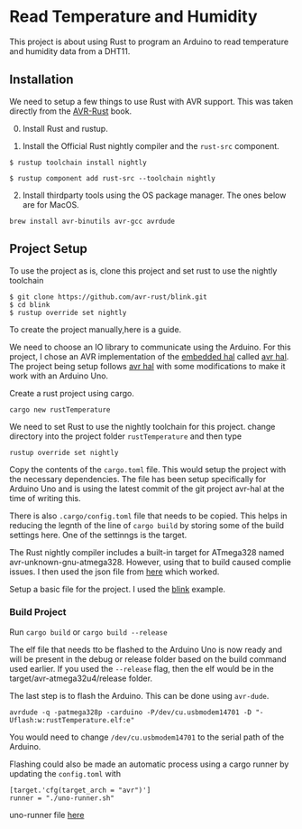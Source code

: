 # Read Temperature and Humidity
This project is about using Rust to program an Arduino to read temperature and humidity data from a DHT11.

## Installation

We need to setup a few things to use Rust with AVR support. This was taken directly from the [AVR-Rust](https://book.avr-rust.com/002-installing-the-compiler.html) book.

0. Install Rust and rustup.

1. Install the Official Rust nightly compiler and the `rust-src` component.

`$ rustup toolchain install nightly`

`$ rustup component add rust-src --toolchain nightly`

2. Install thirdparty tools using the OS package manager. The ones below are for MacOS.

`brew install avr-binutils avr-gcc avrdude`

## Project Setup

To use the project as is, clone this project and set rust to use the nightly toolchain
```
$ git clone https://github.com/avr-rust/blink.git
$ cd blink
$ rustup override set nightly
```
To create the project manually,here is a guide.

We need to choose an IO library to communicate using the Arduino. For this project, I chose an AVR implementation of the [embedded hal](https://github.com/rust-embedded/embedded-hal) called [avr hal](https://github.com/Rahix/avr-hal). The project being setup follows [avr hal](https://github.com/Rahix/avr-hal) with some modifications to make it work with an Arduino Uno.

Create a rust project using cargo.

`cargo new rustTemperature`

We need to set Rust to use the nightly toolchain for this project. change directory into the project folder `rustTemperature` and then type

`rustup override set nightly`

Copy the contents of the `cargo.toml` file. This would setup the project with the necessary dependencies. The file has been setup specifically for Arduino Uno and is using the latest commit of the git project avr-hal at the time of writing this.

There is also `.cargo/config.toml` file that needs to be copied. This helps in reducing the legnth of the line of `cargo build` by storing some of the build settings here. One of the settinngs is the target.

The Rust nightly compiler includes a built-in target for ATmega328 named avr-unknown-gnu-atmega328. However, using that to build caused complie issues. I then used the json file from [here](https://github.com/Rahix/avr-hal/blob/master/avr-specs/avr-atmega32u4.json) which worked.

Setup a basic file for the project. I used the [blink](https://github.com/Rahix/avr-hal/blob/master/boards/arduino-uno/examples/uno-blink.rs) example.

### Build Project

Run `cargo build` or `cargo build --release`

The elf file that needs tto be flashed to the Arduino Uno is now ready and will be present in the debug or release folder based on the build command used earlier. If you used the `--release` flag, then the elf would be in the target/avr-atmega32u4/release folder.

The last step is to flash the Arduino. This can be done using `avr-dude`.

`avrdude -q -patmega328p -carduino -P/dev/cu.usbmodem14701 -D "-Uflash:w:rustTemperature.elf:e"`

You would need to change `/dev/cu.usbmodem14701` to the serial path of the Arduino.

Flashing could also be made an automatic process using a cargo runner by updating the `config.toml` with

```
[target.'cfg(target_arch = "avr")']
runner = "./uno-runner.sh"
```

uno-runner file [here](https://raw.githubusercontent.com/Rahix/avr-hal/master/boards/arduino-uno/uno-runner.sh)